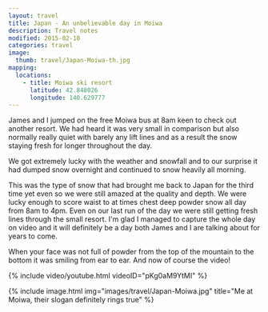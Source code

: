 ```yaml
---
layout: travel
title: Japan - An unbelievable day in Moiwa
description: Travel notes
modified: 2015-02-10
categories: travel
image:
  thumb: travel/Japan-Moiwa-th.jpg
mapping:
  locations:
    - title: Moiwa ski resort
      latitude: 42.848026
      longitude: 140.629777
---
```


James and I jumped on the free Moiwa bus at 8am keen to check out another resort. We had heard it was very small in comparison but also normally really quiet with barely any lift lines and as a result the snow staying fresh for longer throughout the day.

We got extremely lucky with the weather and snowfall and to our surprise it had dumped snow overnight and continued to snow heavily all morning.

This was the type of snow that had brought me back to Japan for the third time yet even so we were still amazed at the quality and depth. We were lucky enough to score waist to at times chest deep powder snow all day from 8am to 4pm. Even on our last run of the day we were still getting fresh lines through the small resort. I'm glad I managed to capture the whole day on video and it will definitely be a day both James and I are talking about for years to come.

When your face was not full of powder from the top of the mountain to the bottom it was smiling from ear to ear. And now of course the video!

{% include video/youtube.html videoID="pKg0aM9YtMI" %}

{% include image.html img="images/travel/Japan-Moiwa.jpg" title="Me at Moiwa, their slogan definitely rings true" %}